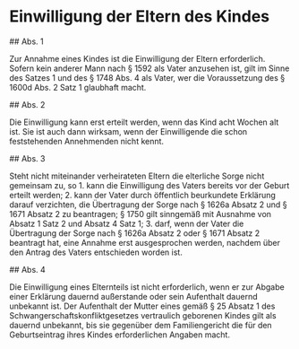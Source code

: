 # Einwilligung der Eltern des Kindes



\#\# Abs. 1

 Zur Annahme eines Kindes ist die Einwilligung der Eltern erforderlich. Sofern kein anderer Mann nach § 1592 als Vater anzusehen ist, gilt im Sinne des Satzes 1 und des § 1748 Abs. 4 als Vater, wer die Voraussetzung des § 1600d Abs. 2 Satz 1 glaubhaft macht.

\#\# Abs. 2

 Die Einwilligung kann erst erteilt werden, wenn das Kind acht Wochen alt ist. Sie ist auch dann wirksam, wenn der Einwilligende die schon feststehenden Annehmenden nicht kennt.

\#\# Abs. 3

 Steht nicht miteinander verheirateten Eltern die elterliche Sorge nicht gemeinsam zu, so  1\.
 kann die Einwilligung des Vaters bereits vor der Geburt erteilt werden;
 2\.
 kann der Vater durch öffentlich beurkundete Erklärung darauf verzichten, die Übertragung der Sorge nach § 1626a Absatz 2 und § 1671 Absatz 2 zu beantragen; § 1750 gilt sinngemäß mit Ausnahme von Absatz 1 Satz 2 und Absatz 4 Satz 1;
 3\.
 darf, wenn der Vater die Übertragung der Sorge nach § 1626a Absatz 2 oder § 1671 Absatz 2 beantragt hat, eine Annahme erst ausgesprochen werden, nachdem über den Antrag des Vaters entschieden worden ist.


\#\# Abs. 4

 Die Einwilligung eines Elternteils ist nicht erforderlich, wenn er zur Abgabe einer Erklärung dauernd außerstande oder sein Aufenthalt dauernd unbekannt ist. Der Aufenthalt der Mutter eines gemäß § 25 Absatz 1 des Schwangerschaftskonfliktgesetzes vertraulich geborenen Kindes gilt als dauernd unbekannt, bis sie gegenüber dem Familiengericht die für den Geburtseintrag ihres Kindes erforderlichen Angaben macht. 


